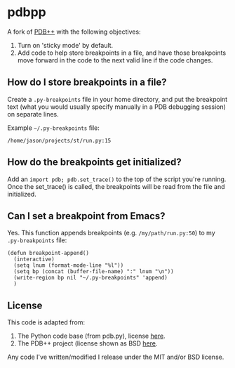 # pdbpp
A fork of [PDB++](https://bitbucket.org/antocuni/pdb/src) with the following objectives:

1. Turn on 'sticky mode' by default.
2. Add code to help store breakpoints in a file, and have those breakpoints move forward in the code to the next valid line if the code changes.

## How do I store breakpoints in a file?
Create a `.py-breakpoints` file in your home directory, and put the breakpoint text (what you would usually specify manually in a PDB debugging session) on separate lines.

Example `~/.py-breakpoints` file:
```
/home/jason/projects/st/run.py:15
```
## How do the breakpoints get initialized?
Add an `import pdb; pdb.set_trace()` to the top of the script you're running. Once the set_trace() is called, the breakpoints will be read from the file and initialized.

## Can I set a breakpoint from Emacs?
Yes. This function appends breakpoints (e.g. `/my/path/run.py:50`) to my `.py-breakpoints` file:
```
(defun breakpoint-append()
  (interactive)
  (setq lnum (format-mode-line "%l"))
  (setq bp (concat (buffer-file-name) ":" lnum "\n"))
  (write-region bp nil "~/.py-breakpoints" 'append)
  )
  ```

## License
This code is adapted from:
  1. The Python code base (from pdb.py), license [here](https://www.python.org/download/releases/3.4.0/license/). 
  2. The PDB++ project (license shown as BSD [here](https://pypi.python.org/pypi/pdbpp/). 

Any code I've written/modified I release under the MIT and/or BSD license.
